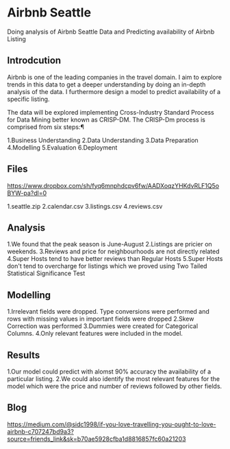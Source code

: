 # Airbnb Seattle
Doing analysis of Airbnb Seattle Data and Predicting availability of Airbnb Listing

## Introdcution
Airbnb is one of the leading companies in the travel domain. I aim to explore trends in this data to get a deeper understanding by doing an in-depth analysis of the data. I furthermore design a model to predict availability of a specific listing.

The data will be explored implementing Cross-Industry Standard Process for Data Mining better known as CRISP-DM. The CRISP-Dm process is comprised from six steps:¶

1.Business Understanding
2.Data Understanding
3.Data Preparation
4.Modelling
5.Evaluation
6.Deployment

## Files

https://www.dropbox.com/sh/fyq6mnphdcpv6fw/AADXoqzYHKdvRLF1Q5oBYW-pa?dl=0

1.seattle.zip 
2.calendar.csv 
3.listings.csv 
4.reviews.csv 

## Analysis 

1.We found that the peak season is June-August
2.Listings are pricier on weekends.
3.Reviews and price for neighbourhoods are not directly related
4.Super Hosts tend to have better reviews than Regular Hosts
5.Super Hosts don't tend to overcharge for listings which we proved using Two Tailed Statistical Significance Test


## Modelling

1.Irrelevant fields were dropped. Type conversions were performed and rows with missing values in important fields were dropped
2.Skew Correction was performed
3.Dummies were created for Categorical Columns.
4.Only relevant features were included in the model.

## Results

1.Our model could predict with alomst 90% accuracy the availability of a particular listing.
2.We could also identify the most relevant features for the model which were the price and number of reviews followed by other fields.

## Blog

https://medium.com/@sidc1998/if-you-love-travelling-you-ought-to-love-airbnb-c707247bd9a3?source=friends_link&sk=b70ae5928cfba1d8816857fc60a21203
